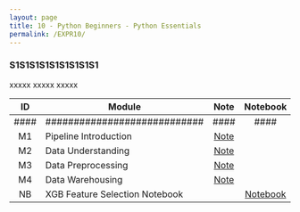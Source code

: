 ```yaml
---
layout: page
title: 10 - Python Beginners - Python Essentials
permalink: /EXPR10/
---
```


<h3>S1S1S1S1S1S1S1S1S1</h3>

xxxxx xxxxx xxxxx

| ID  | Module                     | Note                                                      | Notebook                                                                                              |
|:---:|----------------------------|:----------------------------------------------------------:|:------------------------------------------------------------------------------------------------------:|
| #### | ############################| ####                                                      | ####                                                                                                   |
| M1  | Pipeline Introduction      | [Note](/03-MSDS-Courses/MSDS10/M1/)                       |                                                                                                        |
| M2  | Data Understanding         | [Note](/03-MSDS-Courses/MSDS10/M2/)                       |                                                                                                        |
| M3  | Data Preprocessing         | [Note](/03-MSDS-Courses/MSDS10/M3/)                       |                                                                                                        |
| M4  | Data Warehousing           | [Note](/03-MSDS-Courses/MSDS10/M4/)                       |                                                                                                        |
| NB  | XGB Feature Selection Notebook  |                                                          | <a href="https://github.com/milanfx/03-MSDS-Courses/blob/main/10-DataMining-DataMiningPipeline/xgb-feature-selection.ipynb" target="_blank">Notebook</a> |

